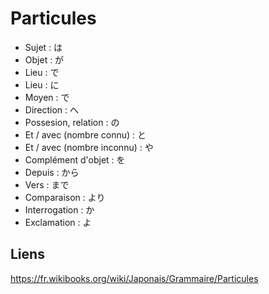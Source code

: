 # Particules

- Sujet : は
- Objet : が
- Lieu : で
- Lieu : に
- Moyen : で
- Direction : へ
- Possesion, relation : の
- Et / avec (nombre connu) : と
- Et / avec (nombre inconnu) : や
- Complément d'objet : を
- Depuis : から
- Vers : まで
- Comparaison : より
- Interrogation : か
- Exclamation : よ

## Liens

https://fr.wikibooks.org/wiki/Japonais/Grammaire/Particules